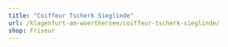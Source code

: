 ```yaml
---
title: "Coiffeur Tscherk Sieglinde"
url: /klagenfurt-am-woerthersee/coiffeur-tscherk-sieglinde/
shop: Friseur
---
```

